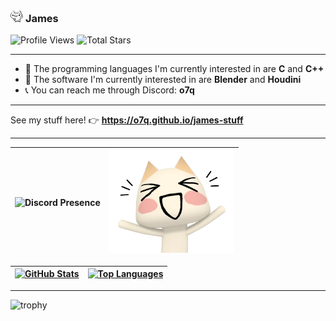 ### <img src="images/toro_wave.gif" style="width: 20px;"> **James**

![Profile Views](https://komarev.com/ghpvc/?username=o7q&style=flat&color=blueviolet&label=Profile+Views)
![Total Stars](https://img.shields.io/github/stars/o7q?style=flat&label=Total%20Stars&color=FAEE46)

---

<!-- - 🤖 I'm mainly working on [**MediaDownloader**](https://github.com/o7q/MediaDownloader) -->
- 🧼 The programming languages I'm currently interested in are **C** and **C++**
- 🎨 The software I'm currently interested in are **Blender** and **Houdini**
- 📞 You can reach me through Discord: **o7q**

---

See my stuff here! 👉 **<https://o7q.github.io/james-stuff>**

---

![**Discord Presence**](https://lanyard.cnrad.dev/api/307269599680790528?bg=000000)| <img src="images/toro_happy.png" style="width: 200px">
|-|-|

[![**GitHub Stats**](https://github-readme-stats.vercel.app/api?username=o7q&bg_color=000000&title_color=F5B5AB&text_color=FFF7E3&icon_color=F5B5AB&show_icons=true&count_private=true)](https://skyline.github.com/o7q/2023) | [![**Top Languages**](https://github-readme-stats.vercel.app/api/top-langs/?username=o7q&bg_color=000000&title_color=F5B5AB&text_color=FFF7E3&icon_color=F5B5AB&layout=compact&langs_count=10)](https://github.com/o7q?tab=repositories)
|-|-|

---

![trophy](https://github-profile-trophy.vercel.app/?username=o7q&theme=dark_lover&no-frame=true&no-bg=true&rank=-?)
